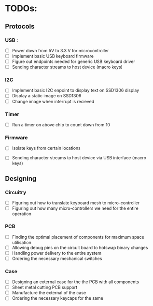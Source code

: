 # TODOs:
## Protocols
### USB :
- [ ] Power down from 5V to 3.3 V for microcontroller
- [ ] Implement basic USB keyboard firmware
- [ ] Figure out endpoints needed for generic USB keyboard driver
- [ ] Sending character streams to host device (macro keys)

### I2C
- [ ] Implement basic I2C enpoint to display text on SSD1306 display
- [ ] Display a static image on SSD1306
- [ ] Change image when interrupt is recieved

### Timer
- [ ] Run a timer on above chip to count down from 10

### Firmware
- [ ] Isolate keys from certain locations
- [ ] Sending character streams to host device  via USB interface (macro keys)


## Designing
### Circuitry
- [ ] Figuring out how to translate keyboard mesh to micro-controller
- [ ] Figuring out how many micro-controllers we need for the entire operation
### PCB
- [ ] Finding the optimal placement of components for maximum space utilisation
- [ ] Allowing debug pins on the circuit board to hotswap binary changes
- [ ] Handling power delivery to the entire system
- [ ] Ordering the necessary mechanical switches
### Case
- [ ] Designing an external case for the the PCB with all components
- [ ] Sheet metal cutting PCB support
- [ ] Manufacture the external of the case
- [ ] Ordering the necessary keycaps for the same